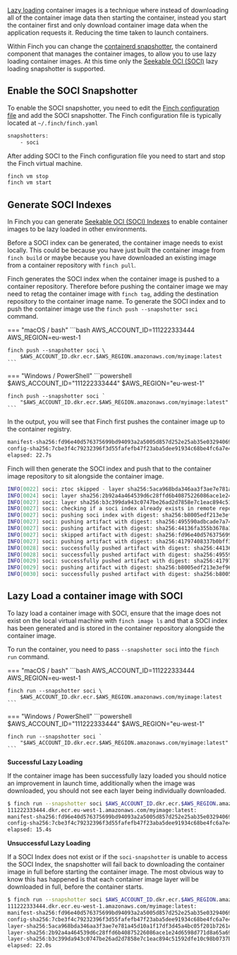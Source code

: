 [Lazy loading](https://en.wikipedia.org/wiki/Lazy_loading) container images is a
technique where instead of downloading all of the container image data then
starting the container, instead you start the container first and only download
container image data when the application requests it. Reducing the time taken
to launch containers.

Within Finch you can change the [containerd
snapshotter](https://github.com/containerd/containerd/tree/main/docs/snapshotters),
the containerd component that manages the container images, to allow you to use
lazy loading container images. At this time only the [Seekable OCI
(SOCI)](https://github.com/awslabs/soci-snapshotter) lazy loading snapshotter is
supported.

## Enable the SOCI Snapshotter

To enable the SOCI snapshotter, you need to edit the [Finch configuration
file](../configuration-reference/) and add the SOCI snapshotter. The Finch
configuration file is typically located at `~/.finch/finch.yaml`

```bash
snapshotters:
    - soci
```

After adding SOCI to the Finch configuration file you need to start and stop the
Finch virtual machine.

```bash
finch vm stop
finch vm start
```

## Generate SOCI Indexes

In Finch you can generate [Seekable OCI (SOCI)
Indexes](https://github.com/awslabs/soci-snapshotter/blob/main/docs/glossary.md#terminology)
to enable container images to be lazy loaded in other environments.

Before a SOCI index can be generated, the container image needs to exist
locally. This could be because you have just built the container image from
`finch build` or maybe because you have downloaded an existing image from a
container repository with `finch pull`.

Finch generates the SOCI index when the container image is pushed to a container
repository. Therefore before pushing the container image we may need to retag
the container image with `finch tag`, adding the destination repository to the
container image name. To generate the SOCI index and to push the container image
use the `finch push --snapshotter soci` command.

=== "macOS / bash"
    ```bash
    AWS_ACCOUNT_ID=111222333444
    AWS_REGION=eu-west-1

    finch push --snapshotter soci \
        $AWS_ACCOUNT_ID.dkr.ecr.$AWS_REGION.amazonaws.com/myimage:latest
    ```
=== "Windows / PowerShell"
    ```powershell
    $AWS_ACCOUNT_ID="111222333444"
    $AWS_REGION="eu-west-1"

    finch push --snapshotter soci `
        "$AWS_ACCOUNT_ID.dkr.ecr.$AWS_REGION.amazonaws.com/myimage:latest"
    ```

In the output, you will see that Finch first pushes the container image up to the
container registry.

```bash
manifest-sha256:fd96e40d576375699bd94093a2a5005d857d252e25ab35e03294069e90d856da: done           |++++++++++++++++++++++++++++++++++++++|
config-sha256:7cbe3f4c79232396f3d55fafefb47f23aba5dee91934c68be4fc6a7e497a0b22:   done           |++++++++++++++++++++++++++++++++++++++|
elapsed: 22.7s                                                                    total:  2.2 Ki (97.0 B/s)
```

Finch will then generate the SOCI index and push that to the container image
repository to sit alongside the container image.

```bash
INFO[0022] soci: ztoc skipped - layer sha256:5aca968bda346aa3f3ae7e781a45d10a1f17df3d45a4bc05f201b7261e127c36 (application/vnd.docker.image.rootfs.diff.tar.gzip) size 628 is less than min-layer-size 10485760
INFO[0024] soci: layer sha256:2b92a4a464539d6c28ffd6b40875226086ace1e24d6598d771d8a65a6938acb1 -> ztoc sha256:495590adbcade7a74ddf76463c8e912ea1de56f4cf20e36ee9146ac8939b4301
INFO[0027] soci: layer sha256:b3c399da943c0747be26ad2d7858e7c1eac894c51592dfe10c98b0737b07609d -> ztoc sha256:41797408337b0bff3b57626338c482a2c0bc09383c24af5a26d8545ec96920d7
INFO[0027] soci: checking if a soci index already exists in remote repository...
INFO[0027] soci: pushing soci index with digest: sha256:b8005edf213e3ef96bff588690c618a778adb88801db7acf9256b0bdd841b006
INFO[0027] soci: pushing artifact with digest: sha256:495590adbcade7a74ddf76463c8e912ea1de56f4cf20e36ee9146ac8939b4301
INFO[0027] soci: pushing artifact with digest: sha256:44136fa355b3678a1146ad16f7e8649e94fb4fc21fe77e8310c060f61caaff8a
INFO[0027] soci: skipped artifact with digest: sha256:fd96e40d576375699bd94093a2a5005d857d252e25ab35e03294069e90d856da
INFO[0027] soci: pushing artifact with digest: sha256:41797408337b0bff3b57626338c482a2c0bc09383c24af5a26d8545ec96920d7
INFO[0028] soci: successfully pushed artifact with digest: sha256:44136fa355b3678a1146ad16f7e8649e94fb4fc21fe77e8310c060f61caaff8a
INFO[0028] soci: successfully pushed artifact with digest: sha256:495590adbcade7a74ddf76463c8e912ea1de56f4cf20e36ee9146ac8939b4301
INFO[0029] soci: successfully pushed artifact with digest: sha256:41797408337b0bff3b57626338c482a2c0bc09383c24af5a26d8545ec96920d7
INFO[0029] soci: pushing artifact with digest: sha256:b8005edf213e3ef96bff588690c618a778adb88801db7acf9256b0bdd841b006
INFO[0030] soci: successfully pushed artifact with digest: sha256:b8005edf213e3ef96bff588690c618a778adb88801db7acf9256b0bdd841b006
```

## Lazy Load a container image with SOCI

To lazy load a container image with SOCI, ensure that the image does not exist
on the local virtual machine with `finch image ls` and that a SOCI index has
been generated and is stored in the container repository alongside the container
image.

To run the container, you need to pass `--snapshotter soci` into the `finch run` command.

=== "macOS / bash"
    ```bash
    AWS_ACCOUNT_ID=111222333444
    AWS_REGION=eu-west-1

    finch run --snapshotter soci \
        $AWS_ACCOUNT_ID.dkr.ecr.$AWS_REGION.amazonaws.com/myimage:latest
    ```
=== "Windows / PowerShell"
    ```powershell
    $AWS_ACCOUNT_ID="111222333444"
    $AWS_REGION="eu-west-1"

    finch run --snapshotter soci `
        "$AWS_ACCOUNT_ID.dkr.ecr.$AWS_REGION.amazonaws.com/myimage:latest"
    ```

**Successful Lazy Loading**

If the container image has been successfully lazy loaded you should notice an
improvement in launch time, additionally when the image was downloaded, you
should not see each layer being individually downloaded.

```bash
$ finch run --snapshotter soci $AWS_ACCOUNT_ID.dkr.ecr.$AWS_REGION.amazonaws.com/myimage:latest
111222333444.dkr.ecr.eu-west-1.amazonaws.com/myimage:latest:                      resolved       |++++++++++++++++++++++++++++++++++++++|
manifest-sha256:fd96e40d576375699bd94093a2a5005d857d252e25ab35e03294069e90d856da: done           |++++++++++++++++++++++++++++++++++++++|
config-sha256:7cbe3f4c79232396f3d55fafefb47f23aba5dee91934c68be4fc6a7e497a0b22:   done           |++++++++++++++++++++++++++++++++++++++|
elapsed: 15.4s
```

**Unsuccessful Lazy Loading**

If a SOCI Index does not exist or if the `soci-snapshotter` is unable to access
the SOCI Index, the snapshotter will fail back to downloading the container
image in full before starting the container image. The most obvious way to know
this has happened is that each container image layer will be downloaded in full,
before the container starts.

```bash
$ finch run --snapshotter soci $AWS_ACCOUNT_ID.dkr.ecr.$AWS_REGION.amazonaws.com/myimage:latest
111222333444.dkr.ecr.eu-west-1.amazonaws.com/myimage:latest:                      resolved       |++++++++++++++++++++++++++++++++++++++|
manifest-sha256:fd96e40d576375699bd94093a2a5005d857d252e25ab35e03294069e90d856da: done           |++++++++++++++++++++++++++++++++++++++|
config-sha256:7cbe3f4c79232396f3d55fafefb47f23aba5dee91934c68be4fc6a7e497a0b22:   done           |++++++++++++++++++++++++++++++++++++++|
layer-sha256:5aca968bda346aa3f3ae7e781a45d10a1f17df3d45a4bc05f201b7261e127c36:    done           |++++++++++++++++++++++++++++++++++++++|
layer-sha256:2b92a4a464539d6c28ffd6b40875226086ace1e24d6598d771d8a65a6938acb1:    downloading    |++++++++++++++++++++++----------------| 35.0 MiB/59.6 MiB
layer-sha256:b3c399da943c0747be26ad2d7858e7c1eac894c51592dfe10c98b0737b07609d:    downloading    |++++++--------------------------------| 28.8 MiB/179.7 MiB
elapsed: 22.0s                                                                    total:  63.8 M (5.3 MiB/s)
```